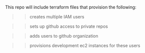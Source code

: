 This repo will include terraform files that provision the following: 

>> creates multiple IAM users

>> sets up github access to private repos 

>> adds users to github organization 

>> provisions development ec2 instances for these users 


